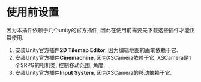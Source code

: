 # 使用前设置

因为本插件依赖于几个unity的官方插件, 因此在使用前需要先下载这些插件才能正常使用.

1. 安装Unity官方插件**2D Tilemap Editor**, 因为编辑地图的画笔依赖于它.
2. 安装Unity官方插件**Cinemachine**, 因为XSCamera依赖于它. XSCamera是1个SRPG的相机类, 控制移动范围, 角度.&#x20;
3. 安装Unity官方插件**Input System**, 因为XSCamera的移动依赖于它.

